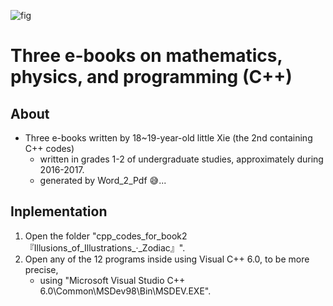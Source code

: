 ![fig](https://raw.githubusercontent.com/ChenZhu-Xie/3_books_with_cpp/master/img/book_3_cover.png)

# Three e-books on mathematics, physics, and programming (C++)

<!-- ## Description -->
## About
* Three e-books written by 18~19-year-old little Xie (the 2nd containing C++ codes)  
    * written in grades 1-2 of undergraduate studies, approximately during 2016-2017.
    * generated by Word_2_Pdf :sweat_smile:...

## Inplementation
1. Open the folder "cpp_codes_for_book2『Illusions_of_Illustrations_·_Zodiac』".
2. Open any of the 12 programs inside using Visual C++ 6.0, to be more precise, 
    * using "Microsoft Visual Studio C++ 6.0\Common\MSDev98\Bin\MSDEV.EXE".

<!-- ## Software Architecture
Software architecture description

## Installation

1.  xxxx
2.  xxxx
3.  xxxx

## Instructions

1.  xxxx
2.  xxxx
3.  xxxx

## Contribution

1.  Fork the repository
2.  Create Feat_xxx branch
3.  Commit your code
4.  Create Pull Request


## Gitee Feature

1.  You can use Readme\_XXX.md to support different languages, such as Readme\_en.md, Readme\_zh.md
2.  Gitee blog [blog.gitee.com](https://blog.gitee.com)
3.  Explore open source project [https://gitee.com/explore](https://gitee.com/explore)
4.  The most valuable open source project [GVP](https://gitee.com/gvp)
5.  The manual of Gitee [https://gitee.com/help](https://gitee.com/help)
6.  The most popular members  [https://gitee.com/gitee-stars/](https://gitee.com/gitee-stars/) -->
